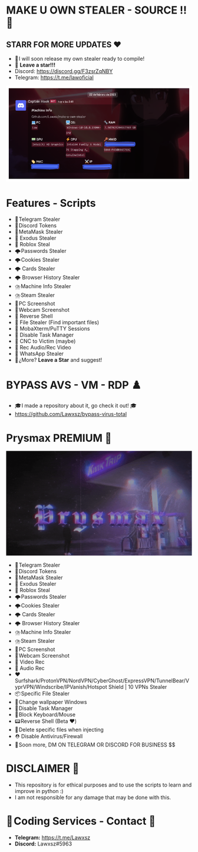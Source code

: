 # MAKE U OWN STEALER - SOURCE !! 🚀
## STARR FOR MORE UPDATES ❤️ 
- 🎄 I will soon release my own stealer ready to compile!
- 🌟 **Leave a star!!!**
- Discord: https://discord.gg/F3zsrZqNBY
- Telegram: https://t.me/lawoficial

![machine-info](machine-info.png)

# Features - Scripts
- 🚀 Telegram Stealer 
- 🚀 Discord Tokens
- 🚀 MetaMask Stealer
- 🚀 Exodus Stealer
- 🚀 Roblox Steal
- 🌩️ Passwords Stealer
- 🌩️ Cookies Stealer
- 🌩️ Cards Stealer
- 🌩️ Browser History Stealer
- ⛈️ Machine Info Stealer
- ⛈️ Steam Stealer
- 📸 PC Screenshot
- 📸 Webcam Screenshot
- 🛑 Reverse Shell
- 🛑 File Stealer (Find important files)
- 🛑 MobaXterm/PuTTY Sessions
- 🛑 Disable Task Manager
- 🛑 CNC to Victim (maybe)
- 🛑 Rec Audio/Rec Video
- 🛑 WhatsApp Stealer
- 🌟 ¿More? **Leave a Star** and suggest!

# BYPASS AVS - VM - RDP ♟️ 
- 🎓 I made a repository about it, go check it out! 🎓 
- https://github.com/Lawxsz/bypass-virus-total
# Prysmax PREMIUM 💽 
![prysmax_banner.gif](prysmax_banner.gif)

- 🚀 Telegram Stealer 
- 🚀 Discord Tokens
- 🚀 MetaMask Stealer
- 🚀 Exodus Stealer
- 🚀 Roblox Steal
- 🌩️ Passwords Stealer
- 🌩️ Cookies Stealer
- 🌩️ Cards Stealer
- 🌩️ Browser History Stealer
- ⛈️ Machine Info Stealer
- ⛈️ Steam Stealer
- 📸 PC Screenshot
- 📸 Webcam Screenshot
- 📸 Video Rec
- 📸 Audio Rec
- ❤️ Surfshark/ProtonVPN/NordVPN/CyberGhost/ExpressVPN/TunnelBear/VyprVPN/Windscribe/IPVanish/Hotspot Shield | 10 VPNs Stealer
- 📦 Specific File Stealer
- 🧮 Change wallpaper Windows
- 🔕 Disable Task Manager
- 🔕 Block Keyboard/Mouse
- 📟 Reverse Shell (Beta ❤️)
- 🧪 Delete specific files when injecting
- ⛑️ Disable Antivirus/Firewall
- 💸 Soon more, DM ON TELEGRAM OR DISCORD FOR BUSINESS $$
# DISCLAIMER 📛 
- This repository is for ethical purposes and to use the scripts to learn and improve in python :)
- I am not responsible for any damage that may be done with this.

# 🔰 Coding Services - Contact 🔰 
- **Telegram:** https://t.me/Lawxsz
- **Discord:** Lawxsz#5963
